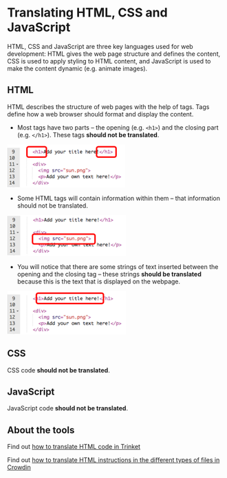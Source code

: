 # Translating HTML, CSS and JavaScript

HTML, CSS and JavaScript are three key languages used for web development: HTML gives the web page structure and defines the content, CSS is used to apply styling to HTML content, and JavaScript is used to make the content dynamic (e.g. animate images). 

## HTML

HTML describes the structure of web pages with the help of tags. Tags define how a web browser should format and display the content. 

- Most tags have two parts – the opening (e.g. `<h1>`) and the closing part (e.g. `</h1>`). These tags **should not be translated**.

![screenshot](images/HTML_tags.png)

- Some HTML tags will contain information within them – that information should not be translated.

![screenshot](images/HTML_tags_info.png)

- You will notice that there are some strings of text inserted between the opening and the closing tag – these strings **should be translated** because this is the text that is displayed on the webpage.

![screenshot](images/HTML_tags_trans.png)

## CSS

CSS code **should not be translated**.

## JavaScript

JavaScript code **should not be translated**.

## About the tools

Find out [how to translate HTML code in Trinket](https://github.com/ninaszymor/Raspberry-Pi-Translation-Guide/blob/master/Tools/Trinket.md)

Find out [how to translate HTML instructions in the different types of files in Crowdin](https://github.com/ninaszymor/Raspberry-Pi-Translation-Guide/blob/master/Tools/Files%20in%20Crowdin.md)
